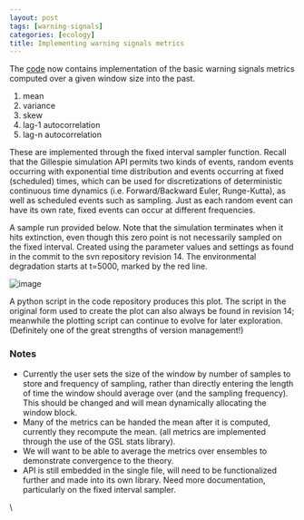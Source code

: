 ```yaml
---
layout: post
tags: [warning-signals]
categories: [ecology]
title: Implementing warning signals metrics
---
```







 








The
[code](http://code.google.com/p/popdyn/source/checkout "http://code.google.com/p/popdyn/source/checkout")
now contains implementation of the basic warning signals metrics
computed over a given window size into the past.

1.  mean
2.  variance
3.  skew
4.  lag-1 autocorrelation
5.  lag-n autocorrelation

These are implemented through the fixed interval sampler function.
Recall that the Gillespie simulation API permits two kinds of events,
random events occurring with exponential time distribution and events
occurring at fixed (scheduled) times, which can be used for
discretizations of deterministic continuous time dynamics (i.e.
Forward/Backward Euler, Runge-Kutta), as well as scheduled events such
as sampling. Just as each random event can have its own rate, fixed
events can occur at different frequencies.

A sample run provided below. Note that the simulation terminates when it
hits extinction, even though this zero point is not necessarily sampled
on the fixed interval. Created using the parameter values and settings
as found in the commit to the svn repository revision 14. The
environmental degradation starts at t=5000, marked by the red line.

![image](http://openwetware.org/images/thumb/3/32/Earlywarning.png/400px-Earlywarning.png)

A python script in the code repository produces this plot. The script in
the original form used to create the plot can also always be found in
revision 14; meanwhile the plotting script can continue to evolve for
later exploration. (Definitely one of the great strengths of version
management!)

### Notes

-   Currently the user sets the size of the window by number of samples
    to store and frequency of sampling, rather than directly entering
    the length of time the window should average over (and the sampling
    frequency). This should be changed and will mean dynamically
    allocating the window block.
-   Many of the metrics can be handed the mean after it is computed,
    currently they recompute the mean. (all metrics are implemented
    through the use of the GSL stats library).
-   We will want to be able to average the metrics over ensembles to
    demonstrate convergence to the theory.
-   API is still embedded in the single file, will need to be
    functionalized further and made into its own library. Need more
    documentation, particularly on the fixed interval sampler.

\

